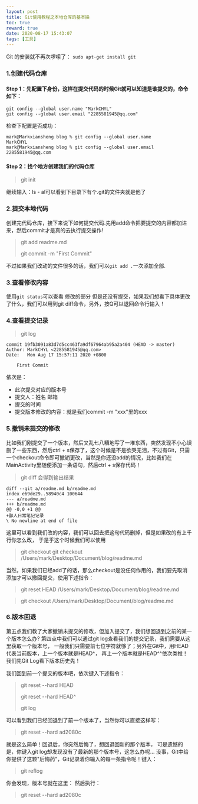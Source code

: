 ```yaml
---
layout: post
title: Git使用教程之本地仓库的基本操
toc: true
reward: true
date: 2020-08-17 15:43:07
tags: [工具]
---
```

Git 的安装就不再次啰嗦了：
`sudo apt-get install git`
### 1.创建代码仓库
#### Step 1：先配置下身份，这样在提交代码的时候Git就可以知道是谁提交的，命令如下：
```
git config --global user.name "MarkCHYL"
git config --global user.email "2285581945@qq.com"
```
检查下配置是否成功：
<!-- more -->
```
mark@Markxiansheng blog % git config --global user.name 
MarkCHYL
mark@Markxiansheng blog % git config --global user.email
2285581945@qq.com
```
#### Step 2：找个地方创建我们的代码仓库
>git init

继续输入：ls - al可以看到下目录下有个.git的文件夹就是他了

### 2.提交本地代码
创建完代码仓库，接下来说下如何提交代码.先用add命令把要提交的内容都加进来，然后commit才是真的去执行提交操作!

> git add readme.md
> 
> git commit -m "First Commit"

不过如果我们改动的文件很多的话，我们可以`git add .`一次添加全部.

### 3.查看修改内容
使用`git status`可以查看 修改的部分
但是还没有提交，如果我们想看下具体更改了什么，我们可以用到git diff命令，另外，按Q可以退回命令行输入！

### 4.查看提交记录
>git log
```
commit 19fb3091a83d7d5cc463fa9df67964ab95a2a404 (HEAD -> master)
Author: MarkCHYL <2285581945@qq.com>
Date:   Mon Aug 17 15:57:11 2020 +0800

    First Commit
```
依次是：
* 此次提交对应的版本号
* 提交人：姓名 邮箱
* 提交的时间
* 提交版本修改的内容：就是我们commit -m "xxx"里的xxx

### 5.撤销未提交的修改
比如我们刚提交了一个版本，然后又乱七八糟地写了一堆东西，突然发现不小心误删了一些东西，然后ctrl + s保存了，这个时候是不是欲哭无泪，不过有Git，只需一个checkout命令即可撤销更改，当然是你还没add的情况，比如我们在MainActivity里随便添加一条语句，然后ctrl + s保存代码！
> git diff
会得到输出结果
```
diff --git a/readme.md b/readme.md
index e69de29..58940c4 100644
--- a/readme.md
+++ b/readme.md
@@ -0,0 +1 @@
+鄙人日常笔记记录
\ No newline at end of file
```
这里可以看到我们改的内容，我们可以回去把这句代码删掉，但是如果改的有上千行你怎么改， 于是乎这个时候我们可以使用

> git checkout git checkout /Users/mark/Desktop/Document/blog/readme.md

当然，如果我们已经add了的话，那么checkout是没任何作用的，我们要先取消添加才可以撤回提交，使用下述指令：
> git reset HEAD /Users/mark/Desktop/Document/blog/readme.md

>git checkout /Users/mark/Desktop/Document/blog/readme.md

### 6.版本回退
第五点我们教了大家撤销未提交的修改，但加入提交了，我们想回退到之前的某一个版本怎么办? 第四点中我们可以通过git log查看我们的提交记录，我们需要从这里获取一个版本号， 一般我们只需要前七位字符就够了；另外在Git中，用HEAD代表当前版本，上一个版本就是HEAD^， 再上一个版本就是HEAD^^依次类推！我们先Git Log看下版本历史先！

我们回到前一个提交的版本吧，依次键入下述指令：
> git reset --hard HEAD
> 
 >git reset --hard HEAD^
 >
 >git log

 可以看到我们已经回退到了前一个版本了，当然你可以直接这样写：
 > git reset --hard ad2080c

 就是这么简单！回退后，你突然后悔了，想回退回新的那个版本， 可是遗憾的是，你键入git log却发现没有了最新的那个版本号，这怎么办呢... 没事，Git中给你提供了这颗"后悔药"，Git记录着你输入的每一条指令呢！键入：
 >git reflog
 
 你会发现，版本号就在这里：
 然后执行：
 > git reset --hard ad2080c
 